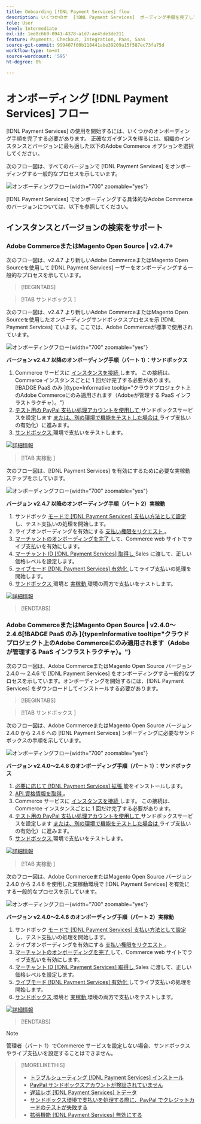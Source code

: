 ```yaml
---
title: Onboarding [!DNL Payment Services] flow
description: いくつかのオ  [!DNL Payment Services]  ボーディング手順を完了して、インスタンスを機能と接続します。
role: User
level: Intermediate
exl-id: 1ee8c660-0941-4378-a1d7-ae45de3de211
feature: Payments, Checkout, Integration, Paas, Saas
source-git-commit: 999407f00b118441abe39209a15f587ec73fa75d
workflow-type: tm+mt
source-wordcount: '595'
ht-degree: 0%

---
```


# オンボーディング [!DNL Payment Services] フロー

[!DNL Payment Services] の使用を開始するには、いくつかのオンボーディング手順を完了する必要があります。 正確なガイダンスを得るには、組織のインスタンスとバージョンに最も適した以下のAdobe Commerce オプションを選択してください。

次のフロー図は、すべてのバージョンで [!DNL Payment Services] をオンボーディングする一般的なプロセスを示しています。

![ オンボーディングフロー ](assets/flow-payment-services.png){width="700" zoomable="yes"}

[!DNL Payment Services] でオンボーディングする具体的なAdobe Commerceのバージョンについては、以下を参照してください。

## インスタンスとバージョンの検索をサポート

### Adobe CommerceまたはMagento Open Source | v2.4.7+

次のフロー図は、v2.4.7 より新しいAdobe CommerceまたはMagento Open Sourceを使用して [!DNL Payment Services] ーザーをオンボーディングする一般的なプロセスを示しています。

>[!BEGINTABS]

>[!TAB  サンドボックス ]

次のフロー図は、v2.4.7 より新しいAdobe CommerceまたはMagento Open Sourceを使用したオンボーディングサンドボックスプロセスを示 [!DNL Payment Services] ています。ここでは、Adobe Commerceが標準で使用されています。

![ オンボーディングフロー ](assets/flow-sandbox-configuration-onboarding-2.4.7.png){width="700" zoomable="yes"}

**バージョン v2.4.7 以降のオンボーディング手順（パート 1）：サンドボックス**

1. Commerce サービスに [ インスタンスを接続 ](connect.md#configure-commerce-services) します。 この接続は、Commerce インスタンスごとに 1 回だけ完了する必要があります。 [!BADGE PaaS のみ ]{type=Informative tooltip="クラウドプロジェクト上のAdobe Commerceにのみ適用されます（Adobeが管理する PaaS インフラストラクチャ）。"}
1. [ テスト用の PayPal 支払い処理アカウントを使用して ](sandbox.md#enable-sandbox-testing) サンドボックスサービスを設定します [ または、別の環境で機能をテストした場合は ](sandbox.md#enable-live-payments) ライブ支払いの有効化）に進みます。
1. [ サンドボックス ](sandbox.md#test-in-sandbox-environment) 環境で支払いをテストします。

[![ 詳細情報 ](assets/learn-more-button.svg)](https://helpx.adobe.com/legal/product-descriptions/payment-services-for-Adobe-Commerce-and-Magento-Open-Source-On-demand-Services.html)

>[!TAB  実稼動 ]

次のフロー図は、[!DNL Payment Services] を有効にするために必要な実稼動ステップを示しています。

![ オンボーディングフロー ](assets/flow-production-payment-services.png){width="700" zoomable="yes"}

**バージョン v2.4.7 以降のオンボーディング手順（パート 2）実稼動**

1. サンドボック [ モードで  [!DNL Payment Services]  支払い方法として設定 ](production.md#set-payment-services-as-payment-method) し、テスト支払いの処理を開始します。
1. ライブオンボーディングを有効にする [ 支払い権限をリクエスト ](production.md#request-payments-entitlement-from-adobe)。
1. [ マーチャントのオンボーディングを完了 ](production.md#complete-merchant-onboarding) して、Commerce web サイトでライブ支払いを有効にします。
1. [ マーチャント ID [!DNL Payment Services]  取得し ](production.md#configure-pricing-tier)Sales に渡して、正しい価格レベルを設定します。
1. [ ライブモード  [!DNL Payment Services]  有効化 ](production.md#enable-live-payments) してライブ支払いの処理を開始します。
1. [ サンドボックス ](sandbox.md#test-in-sandbox-environment) 環境と [ 実稼動 ](production.md#test-in-production) 環境の両方で支払いをテストします。

[![ 詳細情報 ](assets/learn-more-button.svg)](production.md)

>[!ENDTABS]

### Adobe CommerceまたはMagento Open Source | v2.4.0～2.4.6[!BADGE PaaS のみ ]{type=Informative tooltip="クラウドプロジェクト上のAdobe Commerceにのみ適用されます（Adobeが管理する PaaS インフラストラクチャ）。"}

次のフロー図は、Adobe CommerceまたはMagento Open Source バージョン 2.4.0 ～ 2.4.6 で [!DNL Payment Services] をオンボーディングする一般的なプロセスを示しています。オンボーディングを開始するには、[!DNL Payment Services] をダウンロードしてインストールする必要があります。

>[!BEGINTABS]

>[!TAB  サンドボックス ]

次のフロー図は、Adobe CommerceまたはMagento Open Source バージョン 2.4.0 から 2.4.6 への [!DNL Payment Services] ンボーディングに必要なサンドボックスの手順を示しています。

![ オンボーディングフロー ](assets/flow-sandbox-installation-configuration-onboarding-2.4.0.png){width="700" zoomable="yes"}

**バージョン v2.4.0～2.4.6 のオンボーディング手順（パート 1）：サンドボックス**

1. [ 必要に応じて  [!DNL Payment Services]  拡張 ](install.md#get-payment-services) 能をインストールします。
1. [API 資格情報を取得 ](connect.md#obtain-api-credentials)。
1. Commerce サービスに [ インスタンスを接続 ](connect.md#configure-commerce-services) します。 この接続は、Commerce インスタンスごとに 1 回だけ完了する必要があります。
1. [ テスト用の PayPal 支払い処理アカウントを使用して ](sandbox.md#enable-sandbox-testing) サンドボックスサービスを設定します [ または、別の環境で機能をテストした場合は ](sandbox.md#enable-live-payments) ライブ支払いの有効化）に進みます。
1. [ サンドボックス ](sandbox.md#test-in-sandbox-environment) 環境で支払いをテストします。

[![ 詳細情報 ](assets/learn-more-button.svg)](https://helpx.adobe.com/legal/product-descriptions/payment-services-for-Adobe-Commerce-and-Magento-Open-Source-On-demand-Services.html)

>[!TAB  実稼動 ]

次のフロー図は、Adobe CommerceまたはMagento Open Source バージョン 2.4.0 から 2.4.6 を使用した実稼動環境で [!DNL Payment Services] を有効にする一般的なプロセスを示しています。

![ オンボーディングフロー ](assets/flow-production-payment-services.png){width="700" zoomable="yes"}

**バージョン v2.4.0～2.4.6 のオンボーディング手順（パート 2）実稼動**

1. サンドボック [ モードで  [!DNL Payment Services]  支払い方法として設定 ](production.md#set-payment-services-as-payment-method) し、テスト支払いの処理を開始します。
1. ライブオンボーディングを有効にする [ 支払い権限をリクエスト ](production.md#request-payments-entitlement-from-adobe)。
1. [ マーチャントのオンボーディングを完了 ](production.md#complete-merchant-onboarding) して、Commerce web サイトでライブ支払いを有効にします。
1. [ マーチャント ID [!DNL Payment Services]  取得し ](production.md#configure-pricing-tier)Sales に渡して、正しい価格レベルを設定します。
1. [ ライブモード  [!DNL Payment Services]  有効化 ](production.md#enable-live-payments) してライブ支払いの処理を開始します。
1. [ サンドボックス ](sandbox.md#test-in-sandbox-environment) 環境と [ 実稼動 ](production.md#test-in-production) 環境の両方で支払いをテストします。

[![ 詳細情報 ](assets/learn-more-button.svg)](onboard.md)

>[!ENDTABS]

>[!NOTE]
>
>管理者（パート 1）でCommerce サービスを設定しない場合、サンドボックスやライブ支払いを設定することはできません。

>[!MORELIKETHIS]
>
> * [ トラブルシューティング  [!DNL Payment Services]  インストール ](https://experienceleague.adobe.com/docs/commerce-knowledge-base/kb/troubleshooting/payments/payservices-install.html?lang=en)
> * [PayPal サンドボックスアカウントが検証されていません ](https://experienceleague.adobe.com/docs/commerce-knowledge-base/kb/troubleshooting/payments/payservices-paypal-acct.html)
> * [ 遅延レポ  [!DNL Payment Services]  トデータ ](https://experienceleague.adobe.com/docs/commerce-knowledge-base/kb/troubleshooting/payments/payservices-report-info-delayed.html)
> * [ サンドボックス環境で支払いを処理する際に、PayPal でクレジットカードのテストが失敗する ](https://experienceleague.adobe.com/docs/commerce-knowledge-base/kb/troubleshooting/payments/payservices-cc-sandbox-failure.html?lang=en)
> * [ 拡張機能  [!DNL Payment Services]  無効にする ](https://experienceleague.adobe.com/en/docs/commerce-on-cloud/user-guide/configure-store/extensions#manage-extensions-1)
